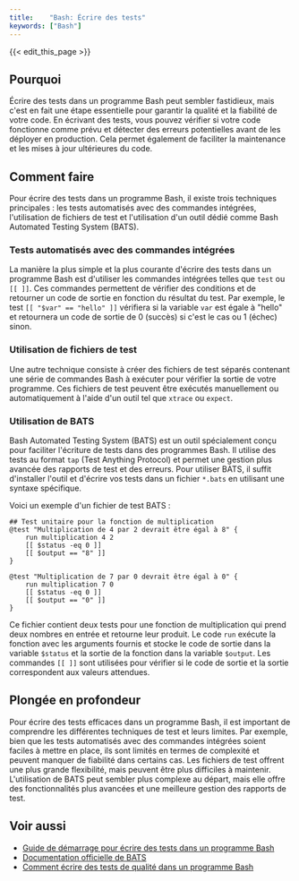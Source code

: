 ```yaml
---
title:    "Bash: Écrire des tests"
keywords: ["Bash"]
---
```


{{< edit_this_page >}}

## Pourquoi

Écrire des tests dans un programme Bash peut sembler fastidieux, mais c'est en fait une étape essentielle pour garantir la qualité et la fiabilité de votre code. En écrivant des tests, vous pouvez vérifier si votre code fonctionne comme prévu et détecter des erreurs potentielles avant de les déployer en production. Cela permet également de faciliter la maintenance et les mises à jour ultérieures du code.

## Comment faire

Pour écrire des tests dans un programme Bash, il existe trois techniques principales : les tests automatisés avec des commandes intégrées, l'utilisation de fichiers de test et l'utilisation d'un outil dédié comme Bash Automated Testing System (BATS).

### Tests automatisés avec des commandes intégrées

La manière la plus simple et la plus courante d'écrire des tests dans un programme Bash est d'utiliser les commandes intégrées telles que `test` ou `[[ ]]`. Ces commandes permettent de vérifier des conditions et de retourner un code de sortie en fonction du résultat du test. Par exemple, le test `[[ "$var" == "hello" ]]` vérifiera si la variable `var` est égale à "hello" et retournera un code de sortie de 0 (succès) si c'est le cas ou 1 (échec) sinon.

### Utilisation de fichiers de test

Une autre technique consiste à créer des fichiers de test séparés contenant une série de commandes Bash à exécuter pour vérifier la sortie de votre programme. Ces fichiers de test peuvent être exécutés manuellement ou automatiquement à l'aide d'un outil tel que `xtrace` ou `expect`.

### Utilisation de BATS

Bash Automated Testing System (BATS) est un outil spécialement conçu pour faciliter l'écriture de tests dans des programmes Bash. Il utilise des tests au format `tap` (Test Anything Protocol) et permet une gestion plus avancée des rapports de test et des erreurs. Pour utiliser BATS, il suffit d'installer l'outil et d'écrire vos tests dans un fichier `*.bats` en utilisant une syntaxe spécifique.

Voici un exemple d'un fichier de test BATS :

```
## Test unitaire pour la fonction de multiplication
@test "Multiplication de 4 par 2 devrait être égal à 8" {
    run multiplication 4 2
    [[ $status -eq 0 ]]
    [[ $output == "8" ]]
}

@test "Multiplication de 7 par 0 devrait être égal à 0" {
    run multiplication 7 0
    [[ $status -eq 0 ]]
    [[ $output == "0" ]]
}
```

Ce fichier contient deux tests pour une fonction de multiplication qui prend deux nombres en entrée et retourne leur produit. Le code `run` exécute la fonction avec les arguments fournis et stocke le code de sortie dans la variable `$status` et la sortie de la fonction dans la variable `$output`. Les commandes `[[ ]]` sont utilisées pour vérifier si le code de sortie et la sortie correspondent aux valeurs attendues.

## Plongée en profondeur

Pour écrire des tests efficaces dans un programme Bash, il est important de comprendre les différentes techniques de test et leurs limites. Par exemple, bien que les tests automatisés avec des commandes intégrées soient faciles à mettre en place, ils sont limités en termes de complexité et peuvent manquer de fiabilité dans certains cas. Les fichiers de test offrent une plus grande flexibilité, mais peuvent être plus difficiles à maintenir. L'utilisation de BATS peut sembler plus complexe au départ, mais elle offre des fonctionnalités plus avancées et une meilleure gestion des rapports de test.

## Voir aussi

- [Guide de démarrage pour écrire des tests dans un programme Bash](https://www.linux.com/training-tutorials/writing-bash-tests/)
- [Documentation officielle de BATS](https://github.com/sstephenson/bats)
- [Comment écrire des tests de qualité dans un programme Bash](https://www.shellcheck.net/blog/category_linux.html)